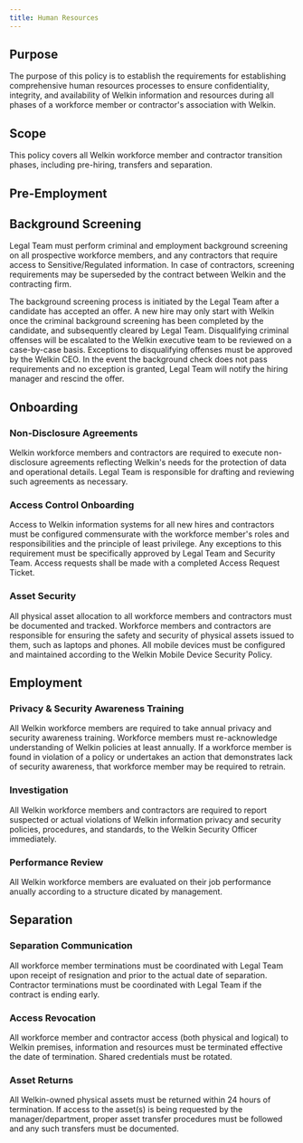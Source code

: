 ```yaml
---
title: Human Resources
---
```


## Purpose

The purpose of this policy is to establish the requirements for establishing comprehensive human resources processes to ensure confidentiality, integrity, and availability of Welkin information and resources during all phases of a workforce member or contractor's association with Welkin.

## Scope

This policy covers all Welkin workforce member and contractor transition phases, including pre-hiring, transfers and separation.

## Pre-Employment

## Background Screening

Legal Team must perform criminal and employment background screening on all prospective workforce members, and any contractors that require access to Sensitive/Regulated information. In case of contractors, screening requirements may be superseded by the contract between Welkin and the contracting firm.

The background screening process is initiated by the Legal Team after a candidate has accepted an offer. A new hire may only start with Welkin once the criminal background screening has been completed by the candidate, and subsequently cleared by Legal Team. Disqualifying criminal offenses will be escalated to the Welkin executive team to be reviewed on a case-by-case basis. Exceptions to disqualifying offenses must be approved by the Welkin CEO. In the event the background check does not pass requirements and no exception is granted, Legal Team will notify the hiring manager and rescind the offer.

## Onboarding

###  Non-Disclosure Agreements
Welkin workforce members and contractors are required to execute non-disclosure agreements reflecting Welkin's needs for the protection of data and operational details. Legal Team is responsible for drafting and reviewing such agreements as necessary.

### Access Control Onboarding
Access to Welkin information systems for all new hires and contractors must be configured commensurate with the workforce member's roles and responsibilities and the principle of least privilege. Any exceptions to this requirement must be specifically approved by Legal Team and Security Team. Access requests shall be made with a completed Access Request Ticket.

### Asset Security
All physical asset allocation to all workforce members and contractors must be documented and tracked. Workforce members and contractors are responsible for ensuring the safety and security of physical assets issued to them, such as laptops and phones. All mobile devices must be configured and maintained according to the Welkin Mobile Device Security Policy.

## Employment

### Privacy & Security Awareness Training

All Welkin workforce members are required to take annual privacy and security awareness training. Workforce members must re-acknowledge understanding of Welkin policies at least annually. If a workforce member is found in violation of a policy or undertakes an action that demonstrates lack of security awareness, that workforce member may be required to retrain.

### Investigation

All Welkin workforce members and contractors are required to report suspected or actual violations of Welkin information privacy and security policies, procedures, and standards, to the Welkin Security Officer immediately.

### Performance Review

All Welkin workforce members are evaluated on their job performance anually according to a structure dicated by management.


##  Separation

###  Separation Communication
All workforce member terminations must be coordinated with Legal Team upon receipt of resignation and prior to the actual date of separation. Contractor terminations must be coordinated with Legal Team if the contract is ending early.

###  Access Revocation
All workforce member and contractor access (both physical and logical) to Welkin premises, information and resources must be terminated effective the date of termination. Shared credentials must be rotated.

### Asset Returns

All Welkin-owned physical assets must be returned within 24 hours of termination. If access to the asset(s) is being requested by the manager/department, proper asset transfer procedures must be followed and any such transfers must be documented.
